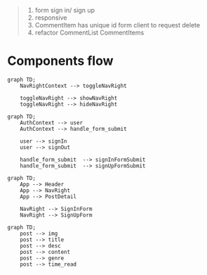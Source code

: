 > 1.  form sign in/ sign up
> 1.  responsive
> 1.  CommentItem has unique id form client to request delete
> 1.  refactor CommentList CommentItems

# Components flow

```mermaid
graph TD;
    NavRightContext --> toggleNavRight

    toggleNavRight --> showNavRight
    toggleNavRight --> hideNavRight
```

```mermaid
graph TD;
    AuthContext --> user
    AuthContext --> handle_form_submit

    user --> signIn
    user --> signOut

    handle_form_submit  --> signInFormSubmit
    handle_form_submit  --> signUpFormSubmit
```

```mermaid
graph TD;
    App --> Header
    App --> NavRight
    App --> PostDetail

    NavRight --> SignInForm
    NavRight --> SignUpForm
```

```mermaid
graph TD;
    post --> img
    post --> title
    post --> desc
    post --> content
    post --> genre
    post --> time_read
```
